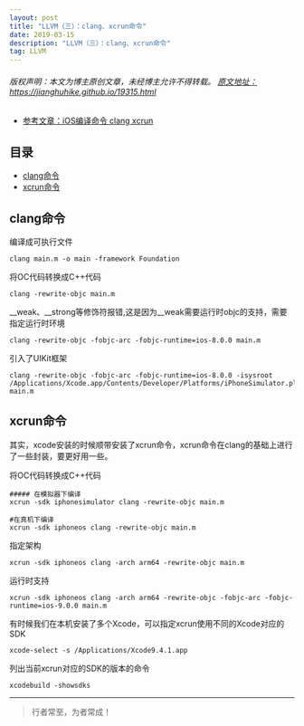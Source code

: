 ```yaml
---
layout: post
title: "LLVM（三）：clang、xcrun命令"
date: 2019-03-15 
description: "LLVM（三）：clang、xcrun命令"
tag: LLVM
--- 
```


<h6>
  版权声明：本文为博主原创文章，未经博主允许不得转载。
  <a target="_blank" href="https://jianghuhike.github.io/19315.html">
  原文地址：https://jianghuhike.github.io/19315.html 
  </a>
</h6>

- [参考文章：iOS编译命令 clang xcrun](https://www.jianshu.com/p/80240af0bac6)



## 目录
* [clang命令](#content1)
* [xcrun命令](#content2)


<!-- ************************************************ -->
## <a id="content1"></a> clang命令

编译成可执行文件
```
clang main.m -o main -framework Foundation
```

将OC代码转换成C++代码
```
clang -rewrite-objc main.m
```

__weak、__strong等修饰符报错,这是因为__weak需要运行时objc的支持，需要指定运行时环境
```
clang -rewrite-objc -fobjc-arc -fobjc-runtime=ios-8.0.0 main.m
```

引入了UIKit框架
```
clang -rewrite-objc -fobjc-arc -fobjc-runtime=ios-8.0.0 -isysroot /Applications/Xcode.app/Contents/Developer/Platforms/iPhoneSimulator.platform/Developer/SDKs/iPhoneSimulator12.1.sdk main.m
```



<!-- ************************************************ -->
## <a id="content2"></a> xcrun命令

其实，xcode安装的时候顺带安装了xcrun命令，xcrun命令在clang的基础上进行了一些封装，要更好用一些。


将OC代码转换成C++代码
```
##### 在模拟器下编译
xcrun -sdk iphonesimulator clang -rewrite-objc main.m

#在真机下编译
xcrun -sdk iphoneos clang -rewrite-objc main.m
```

指定架构
```
xcrun -sdk iphoneos clang -arch arm64 -rewrite-objc main.m
```

运行时支持
```
xcrun -sdk iphoneos clang -arch arm64 -rewrite-objc -fobjc-arc -fobjc-runtime=ios-9.0.0 main.m
```

有时候我们在本机安装了多个Xcode，可以指定xcrun使用不同的Xcode对应的SDK
```
xcode-select -s /Applications/Xcode9.4.1.app
```

列出当前xcrun对应的SDK的版本的命令
```
xcodebuild -showsdks
```



----------
>  行者常至，为者常成！



